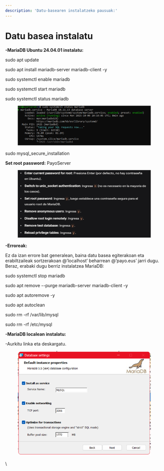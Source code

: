 ```yaml
---
description: 'Datu-basearen instalatzeko pausuak:'
---
```


# Datu basea instalatu

**-MariaDB Ubuntu 24.04.01 instalatu:**

sudo apt update

sudo apt install mariadb-server mariadb-client -y

sudo systemctl enable mariadb

sudo systemctl start mariadb

sudo systemctl status mariadb

<figure><img src="../.gitbook/assets/unknown.png" alt=""><figcaption></figcaption></figure>

sudo mysql\_secure\_installation

**Set root password:** PayoServer

<figure><img src="../.gitbook/assets/unknown (1).png" alt=""><figcaption></figcaption></figure>

**-Erroreak:**

Ez da izan errore bat generalean, baina datu basea egiterakoan eta erabiltzaileak sortzerakoan @’localhost’ beharrean @’payo.eus’ jarri dugu. Beraz, erabaki dugu berriz instalatzea MariaDB:

sudo systemctl stop mariadb

sudo apt remove --purge mariadb-server mariadb-client -y

sudo apt autoremove -y

sudo apt autoclean

sudo rm -rf /var/lib/mysql

sudo rm -rf /etc/mysql



**-MariaDB localean instalatu:**

-Aurkitu linka eta deskargatu.

<figure><img src="../.gitbook/assets/unknown (2).png" alt="" width="469"><figcaption></figcaption></figure>

\
